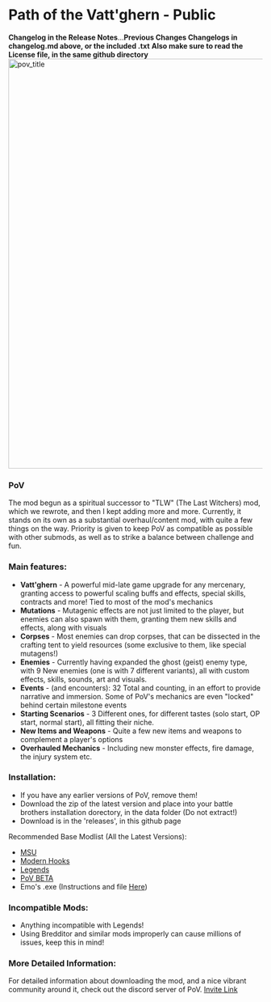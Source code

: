 # Path of the Vatt'ghern - Public
**Changelog in the Release Notes**...**Previous Changes Changelogs in changelog.md above, or the included .txt**
**Also make sure to read the License file, in the same github directory**
<img width="1440" height="810" alt="pov_title" src="https://github.com/user-attachments/assets/d004b246-55ed-488f-9ec3-c57cf36c1826" />


### PoV

The mod begun as a spiritual successor to "TLW" (The Last Witchers) mod, which we rewrote, and then I kept adding more and more. Currently, it stands on its own as a substantial overhaul/content mod, with quite a few things on the way. Priority is given to keep PoV as compatible as possible with other submods, as well as to strike a balance between challenge and fun.  

### Main features:
* **Vatt'ghern** - A powerful mid-late game upgrade for any mercenary, granting access to powerful scaling buffs and effects, special skills, contracts and more! Tied to most of the mod's mechanics
* **Mutations** - Mutagenic effects are not just limited to the player, but enemies can also spawn with them, granting them new skills and effects, along with visuals
* **Corpses** - Most enemies can drop corpses, that can be dissected in the crafting tent to yield resources (some exclusive to them, like special mutagens!)
* **Enemies** - Currently having expanded the ghost (geist) enemy type, with 9 New enemies (one is with 7 different variants), all with custom effects, skills, sounds, art and visuals.
* **Events** -  (and encounters): 32 Total and counting, in an effort to provide narrative and immersion. Some of PoV's mechanics are even "locked" behind certain milestone events
* **Starting Scenarios** - 3 Different ones, for different tastes (solo start, OP start, normal start), all fitting their niche. 
* **New Items and Weapons** - Quite a few new items and weapons to complement a player's options
* **Overhauled Mechanics** -  Including new monster effects, fire damage, the injury system etc.

### Installation:

* If you have any earlier versions of PoV, remove them!
* Download the zip of the latest version and place into your battle brothers installation dorectory, in the data folder (Do not extract!) 
* Download is in the 'releases', in this github page

Recommended Base Modlist (All the Latest Versions):
* [MSU](https://github.com/MSUTeam/MSU) 
* [Modern Hooks](https://www.nexusmods.com/battlebrothers/mods/685) 
* [Legends](https://discord.com/channels/547043336465154049/547427442818809881) 
* [PoV BETA](https://github.com/TheBlueTemplar/PoV_Closed_Beta/releases)
* Emo's .exe (Instructions and file [Here](https://discord.com/channels/1332985519256113183/1333009819719958559/1403330906336399520))

### Incompatible Mods:
* Anything incompatible with Legends!
* Using Bredditor and similar mods improperly can cause millions of issues, keep this in mind!

### More Detailed Information:
For detailed information about downloading the mod, and a nice vibrant community around it, check out the discord server of PoV. [Invite Link](https://discord.gg/zhHTjM5bBB)
